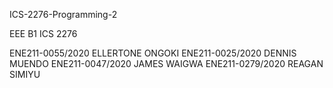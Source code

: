 ICS-2276-Programming-2 

EEE B1
ICS 2276 

ENE211-0055/2020 ELLERTONE ONGOKI 
ENE211-0025/2020 DENNIS MUENDO 
ENE211-0047/2020 JAMES WAIGWA 
ENE211-0279/2020 REAGAN SIMIYU
